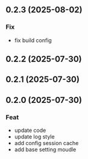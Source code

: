 ## 0.2.3 (2025-08-02)

### Fix

- fix build config

## 0.2.2 (2025-07-30)

## 0.2.1 (2025-07-30)

## 0.2.0 (2025-07-30)

### Feat

- update code
- update log style
- add config session cache
- add base setting moudle
